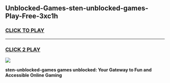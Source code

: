 
## Unblocked-Games-sten-unblocked-games-Play-Free-3xc1h
<h3>
<a href="https://premium76.site?title=sten-unblocked-games&ref=09A">CLICK TO PLAY</a></h3>
<hr>

<h3>
<a href="https://premium76.site?title=sten-unblocked-games&ref=09A">CLICK 2 PLAY</a>
  
</h3>

<a href="https://premium76.site?title=sten-unblocked-games&ref=09A"><img src="https://clearcache.store/games.png"></a>


**sten-unblocked-games games unblocked: Your Gateway to Fun and Accessible Online Gaming**
